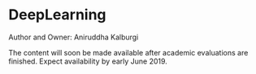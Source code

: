 # DeepLearning
Author and Owner: Aniruddha Kalburgi

The content will soon be made available after academic evaluations are finished.
Expect availability by early June 2019.
